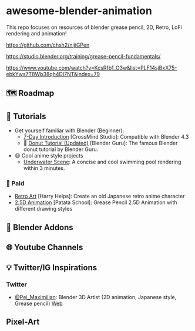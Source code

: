 # awesome-blender-animation

This repo focuses on resources of blender grease pencil, 2D, Retro, LoFi rendering and animation!

https://github.com/chsh2/nijiGPen

https://studio.blender.org/training/grease-pencil-fundamentals/

https://www.youtube.com/watch?v=KcsRfb1_O3w&list=PLF14sjBxX75-ebkYws7T8Wb38qh4DI7NT&index=79

## 🗺️ Roadmap

## 📑 Tutorials
- Get yourself familiar with Blender (Beginner):
    - [7-Day Introduction](https://www.youtube.com/watch?v=e-fetDXDXX8&list=PLgO2ChD7acqH5S3fCO1GbAJC55NeVaCCp) [CrossMind Studio]: Compatible with Blender 4.3
    - 🍩 [Donut Tutorial (Updated)](https://www.youtube.com/watch?v=4haAdmHqGOw&t=10278s) [Blender Guru]: The famous Blender donut tutorial by Blender Guru. 
- 😆 Cool anime style projects
    - [Underwater Scene](https://www.youtube.com/watch?v=KcsRfb1_O3w): A concise and cool swimming pool rendering within 3 minutes.  

### 💸 Paid
- [Retro Art](https://www.skillshare.com/en/classes/create-a-retro-anime-character-illustration-with-blender-3d/1080603726?via=search-layout-grid) [Harry Helps]: Create an old Japanese retro anime character
- [2.5D Animation](https://www.patataschool.com/25d-illustration-in-grease-pencil) [Patata School]: Grease Pencil 2.5D Animation with different drawing styles

## 📢 Blender Addons

## 🌐 Youtube Channels

## 💡 Twitter/IG Inspirations
### Twitter
- [@Pei_Maximilian](https://x.com/Pei_Maximilian): Blender 3D Artist (2D animation, Japanese style, Grease pencil) [Web](https://t.co/TvHwcI5TMG)

## Pixel-Art
